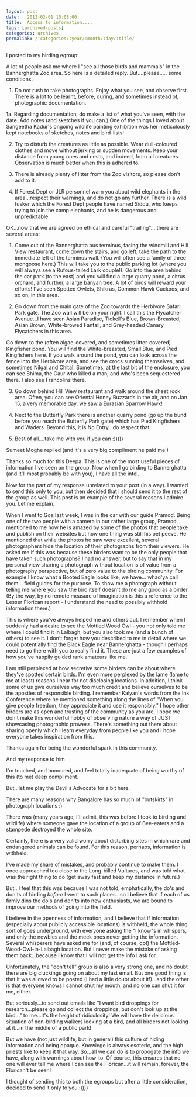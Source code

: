 ```yaml
---
layout: post
date:	2012-02-01 15:08:00
title:  Access to information....
tags: [archived-posts]
categories: archives
permalink: /:categories/:year/:month/:day/:title/
---
```

I posted to my birding egroup:

<lj-cut text="what I posted">

A lot of people ask me where I "see all those birds and mammals" in
the Bannerghatta Zoo area. So here is a detailed reply.
But....please..... some conditions.

1. Do not rush to take photographs. Enjoy what you see, and observe
first. There is a lot to be learnt, before, during, and sometimes
instead of, photographic documentation.

1a. Regarding documentation, do make a list of what you've seen, with
the date. Add notes (and sketches if you can.) One of the things I
loved about Sangeetha Kadur's ongoing wildlife painting exhibition was
her meticulously kept notebooks of sketches, notes and bird-lists!


2. Try to disturb the creatures as little as possible. Wear
dull-coloured clothes and move without jerking or sudden movements.
Keep your distance from young ones and nests, and indeed, from all
creatures.  Observation is much better when this is adhered to.

3. There is already plenty  of litter from the Zoo visitors, so please
don't add to it.

4. If Forest Dept  or JLR personnel warn you about wild elephants in
the area...respect their warnings, and do not go any further. There is
a wild tusker which the Forest Dept people have named  Siddu, who
keeps trying to join the camp elephants, and he is dangerous and
unpredictable.

OK...now that we are agreed on ethical and careful "trailing"....there
are several areas:


1. Come out of the Bannerghatta bus terminus, facing the windmill and
Hill View restaurant, come down the stairs, and go left, take the path
to the immediate left of the terminus wall.  (You will often see a
family of three mongoose here.) This will take you to the public
parking lot (where you will always see a Rufous-tailed Lark couple!).
Go into the area behind the car park (to the east) and you will find a
large quarry pond, a citrus orchard, and further, a large banyan tree.
A lot of birds will reward your efforts! I've seen Spotted Owlets,
Shikras, Common Hawk Cuckoos, and so on, in this area.


2. Go down from the main gate of the Zoo towards the Herbivore Safari
Park gate. The Zoo wall will be on your right. I call this the
Flycatcher Avenue...I have seen Asian Paradise, Tickell's Blue,
Brown-Breasted, Asian Brown, White-browed Fantail, and Grey-headed
Canary Flycatchers in this area.

Go down to the (often algae-covered, and sometimes litter-covered)
Kingfisher pond. You will find the White-breasted, Small Blue, and
Pied Kingfishers here. If you walk around the pond, you can look
across the fence into the Herbivore area, and see the crocs sunning
themselves, and sometimes Nilgai and Chital. Sometimes, at the last
bit of the enclosure, you can see Bhima, the Gaur who killed a man,
and who's been sequestered there. I also see Francolins there.


3. Go down  behind Hill View restaurant and walk around the sheet rock
area. Often, you can see Oriental Honey Buzzards in the air, and on
Jan 15, a very memorable day, we saw a Eurasian Sparrow Hawk!

4.  Next to the Butterfly Park  there is another quarry pond (go up
the bund before you reach the Butterfly Park gate)  which has Pied
Kingfishers and Waders. Beyond this, it is No Entry...do respect that.

5. Best of all....take me with you if you can :)))))

</lj-cut>

Sumeet Moghe replied (and it's a very big compliment he paid me!)

<lj-cut text="What Sumeet said">

Thanks so much for this Deepa. This is one of the most useful pieces of information I've seen on the group. Now when I go birding to Bannerghatta (and it'll most probably be with you), I have all the intel.


Now for the part of my response unrelated to your post (in a way). I wanted to send this only to you, but then decided that I should send it to the rest of the group as well. This post is an example of the several reasons I admire you. Let me explain.

When I went to Goa last week, I was in the car with our guide Pramod. Being one of the two people with a camera in our rather large group, Pramod mentioned to me how he is amazed by some of the photos that people take and publish on their websites but how one thing was still his pet peeve. He mentioned that while the photos he saw were excellent, several photographers hide the location of their photographs from their viewers. He asked me if this was because these birders want to be the only people that have taken such photographs? I had no answer, but to say that in my personal view sharing a photograph without location is of value from a photography perspective, but of zero value to the birding community. For example I know what a Booted Eagle looks like, we have... whad'ya call them... field guides for the purpose. To show me a photograph without telling me where you saw the bird itself doesn't do me any good as a birder. (By the way, by no remote measure of imagination is this a reference to the Lesser Florican report - I understand the need to possibly withhold information there.)

This is where you've always helped me and others out. I remember when I suddenly had a desire to see the Mottled Wood Owl  - you not only told me where I could find it in Lalbagh, but you also took me (and a bunch of others) to see it. I don't forget how you described to me in detail where we could potentially find the Black Eagle near Bannerghatta - though I perhaps need to go there with you to really find it. These are just a few examples of how you've happily guided rank amateurs like me.

I am still perplexed at how secretive some birders can be about where they've spotted certain birds. I'm even more perplexed by the lame (lame to me at least) reasons I hear for not disclosing locations. In addition, I think some of us give ourselves way too much credit and believe ourselves to be the apostles of responsible birding. I remember Kalyan's words from the Ink Conference where he mentioned something along the lines of "When you give people freedom, they appreciate it and use it responsibly." I hope other birders are as open and trusting of the community as you are. I hope we don't make this wonderful hobby of observing nature a way of JUST showcasing photographic prowess. There's something out there about sharing openly which I learn everyday from people like you and I hope everyone takes inspiration from this.

Thanks again for being the wonderful spark in this community.

</lj-cut>

And my response to him

<lj-cut text="what I replied">

I'm touched, and honoured, and feel totally inadequate of being worthy of this (to me) deep compliment.

But...let me play the Devil's Advocate for a bit here.

There are many reasons why Bangalore has so much of "outskirts" in photograph locations :) 

There was (many years ago, I'll admit, this was before I took to birding and wildlife) where someone gave the location of a group of Bee-eaters and a stampede destroyed the whole site.

Certainly, there is a very valid worry about disturbing sites in which rare and endangered animals can be found. For this reason, perhaps, information is withheld.

I've made my share of mistakes, and probably continue to make them. I once approached too close to the Long-billed Vultures, and was told what was the right thing to do (get away fast and keep my distance in future.)

But...I feel that this was because I was not told, emphatically, the do's and don'ts of birding *before* I went to such places...so I believe that if each of us firmly dins the do's and don'ts into  new enthusiasts, we are bound to improve our methods of going  into the field.

I believe in the openness of information, and I believe that if information (especially about publicly accessible locations) is withheld, the whole thing sort of goes underground, with everyone asking the "I know"s in whispers, and only the newbies and the meek ones never getting the information. Several whisperers have asked me for (and, of course, got) the Mottled-Wood-Owl-in-Lalbagh location. But I never make the mistake of asking them back...because I know that I will not get the info I ask for.

Unfortunately, the "don't tell" group is also a very strong one, and no doubt there are big cluckings going on about my last email. But one good thing is that it was allowed to be posted (I had a little doubt about it!)...and the other is that everyone knows I cannot shut my mouth, and no one can shut it for me, either.

But seriously...to send out emails like "I want bird droppings for research...please go and collect the droppings, but don't look up at the bird..." to me...it's the height of ridiculosity! We will have the delicious situation of non-birding walkers looking at a bird, and all birders not looking at it...in the middle of a public park! 

But we have (not just wildlife, but in general) this culture of hiding information and being opaque. Knowlege is always esoteric, and the high priests like to keep it that way. So...all we can do is to propogate the info we have, along with warnings about how-to. Of course, this ensures that no one will ever tell me where I can see the Florican...it will remain, forever, the Florican't be seen!

I thought of sending this to both the egroups but after a little consideration, decided to send it only to you :))))

</lj-cut>
